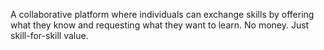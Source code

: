 A collaborative platform where individuals can exchange skills by offering what they know and requesting what they want to learn. No money. Just skill-for-skill value.
